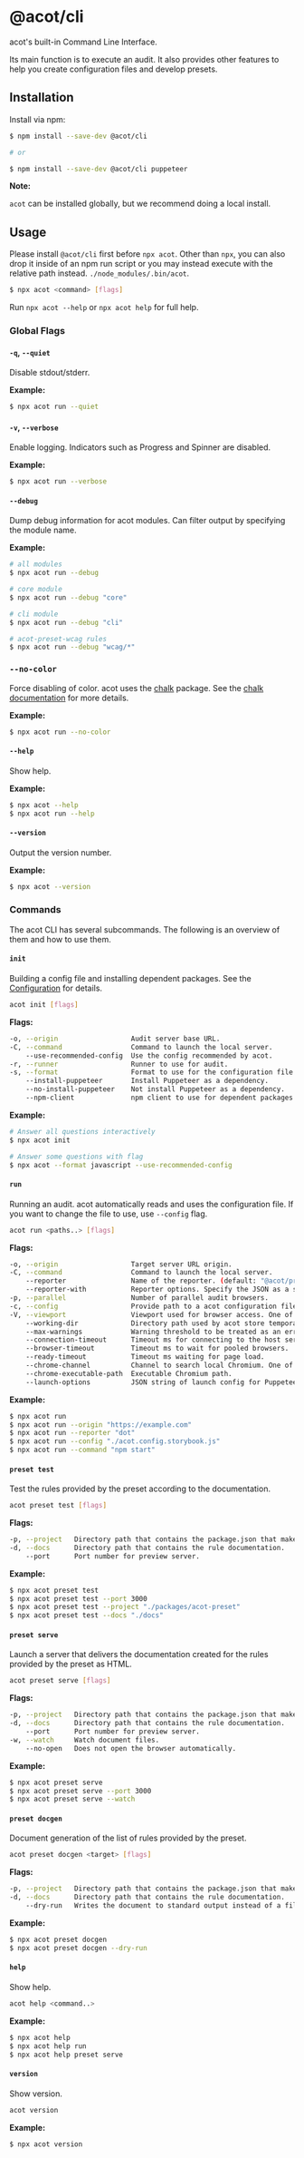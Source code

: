 # @acot/cli

acot's built-in Command Line Interface.

Its main function is to execute an audit. It also provides other features to help you create configuration files and develop presets.

## Installation

Install via npm:

```bash
$ npm install --save-dev @acot/cli

# or

$ npm install --save-dev @acot/cli puppeteer
```

**Note:**

`acot` can be installed globally, but we recommend doing a local install.

## Usage

Please install `@acot/cli` first before `npx acot`. Other than `npx`, you can also drop it inside of an npm run script or you may instead execute with the relative path instead. `./node_modules/.bin/acot`.

```bash
$ npx acot <command> [flags]
```

Run `npx acot --help` or `npx acot help` for full help.

### Global Flags

#### `-q`, `--quiet`

Disable stdout/stderr.

**Example:**

```bash
$ npx acot run --quiet
```

#### `-v`, `--verbose`

Enable logging. Indicators such as Progress and Spinner are disabled.

**Example:**

```bash
$ npx acot run --verbose
```

#### `--debug`

Dump debug information for acot modules. Can filter output by specifying the module name.

**Example:**

```bash
# all modules
$ npx acot run --debug

# core module
$ npx acot run --debug "core"

# cli module
$ npx acot run --debug "cli"

# acot-preset-wcag rules
$ npx acot run --debug "wcag/*"
```

### `--no-color`

Force disabling of color. acot uses the [chalk](https://github.com/chalk/chalk) package. See the [chalk documentation](https://github.com/chalk/chalk) for more details.

**Example:**

```bash
$ npx acot run --no-color
```

#### `--help`

Show help.

**Example:**

```bash
$ npx acot --help
$ npx acot run --help
```

#### `--version`

Output the version number.

**Example:**

```bash
$ npx acot --version
```

### Commands

The acot CLI has several subcommands. The following is an overview of them and how to use them.

#### `init`

Building a config file and installing dependent packages. See the [Configuration](../../docs/configuration.md) for details.

```bash
acot init [flags]
```

**Flags:**

```bash
-o, --origin                  Audit server base URL.
-C, --command                 Command to launch the local server.
    --use-recommended-config  Use the config recommended by acot.
-r, --runner                  Runner to use for audit.
-s, --format                  Format to use for the configuration file.
    --install-puppeteer       Install Puppeteer as a dependency.
    --no-install-puppeteer    Not install Puppeteer as a dependency.
    --npm-client              npm client to use for dependent packages installations. (npm or yarn)
```

**Example:**

```bash
# Answer all questions interactively
$ npx acot init

# Answer some questions with flag
$ npx acot --format javascript --use-recommended-config
```

#### `run`

Running an audit. acot automatically reads and uses the configuration file. If you want to change the file to use, use `--config` flag.

```bash
acot run <paths..> [flags]
```

**Flags:**

```bash
-o, --origin                  Target server URL origin.
-C, --command                 Command to launch the local server.
    --reporter                Name of the reporter. (default: "@acot/pretty")
    --reporter-with           Reporter options. Specify the JSON as a string.
-p, --parallel                Number of parallel audit browsers.
-c, --config                  Provide path to a acot configuration file (e.g. "./acot.config.js")
-V, --viewport                Viewport used for browser access. One of JSON string or "<number>x<number>".
    --working-dir             Directory path used by acot store temporary files. (default: ".acot")
    --max-warnings            Warning threshold to be treated as an error.
    --connection-timeout      Timeout ms for connecting to the host server.
    --browser-timeout         Timeout ms to wait for pooled browsers.
    --ready-timeout           Timeout ms waiting for page load.
    --chrome-channel          Channel to search local Chromium. One of "puppeteer", "canary", "stable", "*". (default: "*")
    --chrome-executable-path  Executable Chromium path.
    --launch-options          JSON string of launch config for Puppeteer.
```

**Example:**

```bash
$ npx acot run
$ npx acot run --origin "https://example.com"
$ npx acot run --reporter "dot"
$ npx acot run --config "./acot.config.storybook.js"
$ npx acot run --command "npm start"
```

#### `preset test`

Test the rules provided by the preset according to the documentation.

```bash
acot preset test [flags]
```

**Flags:**

```bash
-p, --project   Directory path that contains the package.json that makes up the preset.
-d, --docs      Directory path that contains the rule documentation.
    --port      Port number for preview server.
```

**Example:**

```bash
$ npx acot preset test
$ npx acot preset test --port 3000
$ npx acot preset test --project "./packages/acot-preset"
$ npx acot preset test --docs "./docs"
```

#### `preset serve`

Launch a server that delivers the documentation created for the rules provided by the preset as HTML.

```bash
acot preset serve [flags]
```

**Flags:**

```bash
-p, --project   Directory path that contains the package.json that makes up the preset.
-d, --docs      Directory path that contains the rule documentation.
    --port      Port number for preview server.
-w, --watch     Watch document files.
    --no-open   Does not open the browser automatically.
```

**Example:**

```bash
$ npx acot preset serve
$ npx acot preset serve --port 3000
$ npx acot preset serve --watch
```

#### `preset docgen`

Document generation of the list of rules provided by the preset.

```bash
acot preset docgen <target> [flags]
```

**Flags:**

```bash
-p, --project   Directory path that contains the package.json that makes up the preset.
-d, --docs      Directory path that contains the rule documentation.
    --dry-run   Writes the document to standard output instead of a file.
```

**Example:**

```bash
$ npx acot preset docgen
$ npx acot preset docgen --dry-run
```

#### `help`

Show help.

```bash
acot help <command..>
```

**Example:**

```bash
$ npx acot help
$ npx acot help run
$ npx acot help preset serve
```

#### `version`

Show version.

```bash
acot version
```

**Example:**

```bash
$ npx acot version
```
